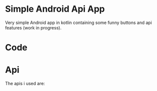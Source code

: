 # Simple Android Api App
Very simple Android app in kotlin containing some funny buttons and api features (work in progress).

# Code

# Api
The apis i used are:

